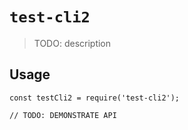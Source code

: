 # `test-cli2`

> TODO: description

## Usage

```
const testCli2 = require('test-cli2');

// TODO: DEMONSTRATE API
```
